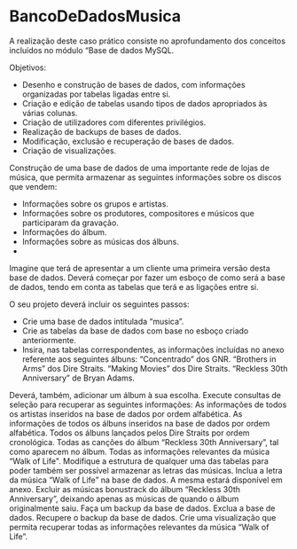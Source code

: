 # BancoDeDadosMusica
A realização deste caso prático consiste no aprofundamento dos conceitos incluídos no módulo “Base de dados MySQL.

Objetivos: 
- Desenho e construção de bases de dados, com informações organizadas por tabelas ligadas entre si.
- Criação e edição de tabelas usando tipos de dados apropriados às várias colunas.
- Criação de utilizadores com diferentes privilégios.
- Realização de backups de bases de dados.
- Modificação, exclusão e recuperação de bases de dados.
- Criação de visualizações.

Construção de uma base de dados de uma importante rede de lojas de música, que permita armazenar as seguintes informações sobre os discos que vendem:
- Informações sobre os grupos e artistas.
- Informações sobre os produtores, compositores e músicos que participaram da gravação.
- Informações do álbum.
- Informações sobre as músicas dos álbuns.
- 
Imagine que terá de apresentar a um cliente uma primeira versão desta base de dados. Deverá começar por fazer um esboço de como será a base de dados, tendo em conta as tabelas que terá e as ligações entre si.

O seu projeto deverá incluir os seguintes passos:
- Crie uma base de dados intitulada “musica”.
- Crie as tabelas da base de dados com base no esboço criado anteriormente.
- Insira, nas tabelas correspondentes, as informações incluídas no anexo referente aos seguintes álbuns:
  “Concentrado” dos GNR.
  “Brothers in Arms” dos Dire Straits.
  “Making Movies” dos Dire Straits.
  “Reckless 30th Anniversary” de Bryan Adams.

Deverá, também, adicionar um álbum à sua escolha. Execute consultas de seleção para recuperar as seguintes informações:
As informações de todos os artistas inseridos na base de dados por ordem alfabética.
As informações de todos os álbuns inseridos na base de dados por ordem alfabética.
Todos os álbuns lançados pelos Dire Straits por ordem cronológica.
Todas as canções do álbum “Reckless 30th Anniversary”, tal como aparecem no álbum.
Todas as informações relevantes da música “Walk of Life".
Modifique a estrutura de qualquer uma das tabelas para poder também ser possível armazenar as letras das músicas.
Inclua a letra da música “Walk of Life” na base de dados. A mesma estará disponível em anexo.
Excluir as músicas bonustrack do álbum “Reckless 30th Anniversary”, deixando apenas as músicas de quando o álbum originalmente saiu.
Faça um backup da base de dados.
Exclua a base de dados.
Recupere o backup da base de dados.
Crie uma visualização que permita recuperar todas as informações relevantes da música “Walk of Life”. 
